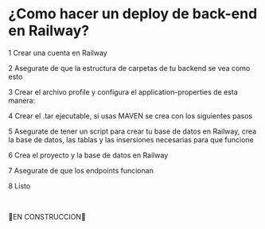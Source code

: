 # ¿Como hacer un deploy de back-end en Railway?

1 Crear una cuenta en Railway

2 Asegurate de que la estructura de carpetas de tu backend se vea como esto

3 Crear el archivo profile y configura el application-properties de esta manera:

4 Crear el .tar ejecutable, si usas MAVEN se crea con los siguientes pasos

5 Asegurate de tener un script para crear tu base de datos en Railway, crea la base de datos, 
las tablas y las insersiones necesarias para que funcione

6 Crea el proyecto y la base de datos en Railway

7 Asegurate de que los endpoints funcionan

8 Listo

<br>

🚧EN CONSTRUCCION🚧

<br>
